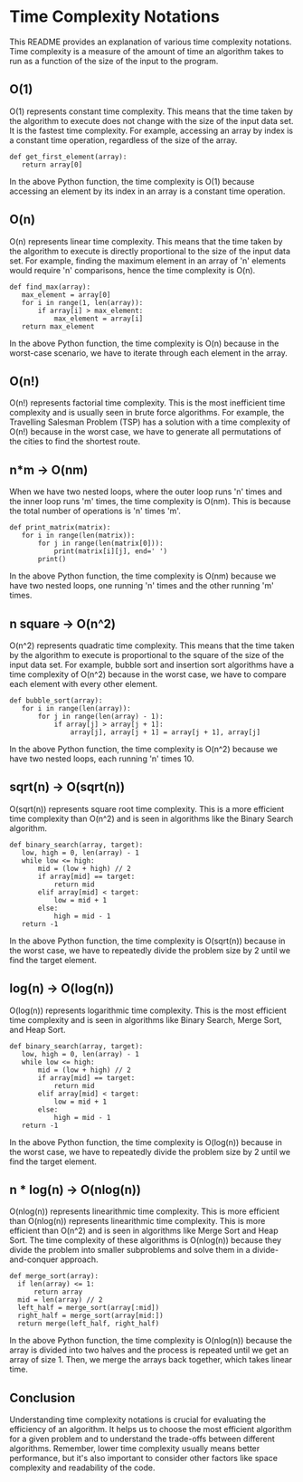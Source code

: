 # Time Complexity Notations

This README provides an explanation of various time complexity notations. Time complexity is a measure of the amount of time an algorithm takes to run as a function of the size of the input to the program.

## O(1)

O(1) represents constant time complexity. This means that the time taken by the algorithm to execute does not change with the size of the input data set. It is the fastest time complexity. For example, accessing an array by index is a constant time operation, regardless of the size of the array.
```
def get_first_element(array):
   return array[0]
```

In the above Python function, the time complexity is O(1) because accessing an element by its index in an array is a constant time operation.

## O(n)

O(n) represents linear time complexity. This means that the time taken by the algorithm to execute is directly proportional to the size of the input data set. For example, finding the maximum element in an array of 'n' elements would require 'n' comparisons, hence the time complexity is O(n).
```
def find_max(array):
   max_element = array[0]
   for i in range(1, len(array)):
       if array[i] > max_element:
           max_element = array[i]
   return max_element
```

In the above Python function, the time complexity is O(n) because in the worst-case scenario, we have to iterate through each element in the array.

## O(n!)

O(n!) represents factorial time complexity. This is the most inefficient time complexity and is usually seen in brute force algorithms. For example, the Travelling Salesman Problem (TSP) has a solution with a time complexity of O(n!) because in the worst case, we have to generate all permutations of the cities to find the shortest route.

## n*m -> O(nm)

When we have two nested loops, where the outer loop runs 'n' times and the inner loop runs 'm' times, the time complexity is O(nm). This is because the total number of operations is 'n' times 'm'.

```
def print_matrix(matrix):
   for i in range(len(matrix)):
       for j in range(len(matrix[0])):
           print(matrix[i][j], end=' ')
       print()
```

In the above Python function, the time complexity is O(nm) because we have two nested loops, one running 'n' times and the other running 'm' times.

## n square -> O(n^2)

O(n^2) represents quadratic time complexity. This means that the time taken by the algorithm to execute is proportional to the square of the size of the input data set. For example, bubble sort and insertion sort algorithms have a time complexity of O(n^2) because in the worst case, we have to compare each element with every other element.
```
def bubble_sort(array):
   for i in range(len(array)):
       for j in range(len(array) - 1):
           if array[j] > array[j + 1]:
               array[j], array[j + 1] = array[j + 1], array[j]
```

In the above Python function, the time complexity is O(n^2) because we have two nested loops, each running 'n' times 10.

## sqrt(n) -> O(sqrt(n))

O(sqrt(n)) represents square root time complexity. This is a more efficient time complexity than O(n^2) and is seen in algorithms like the Binary Search algorithm.
```
def binary_search(array, target):
   low, high = 0, len(array) - 1
   while low <= high:
       mid = (low + high) // 2
       if array[mid] == target:
           return mid
       elif array[mid] < target:
           low = mid + 1
       else:
           high = mid - 1
   return -1
```

In the above Python function, the time complexity is O(sqrt(n)) because in the worst case, we have to repeatedly divide the problem size by 2 until we find the target element.

## log(n) -> O(log(n))

O(log(n)) represents logarithmic time complexity. This is the most efficient time complexity and is seen in algorithms like Binary Search, Merge Sort, and Heap Sort.
```
def binary_search(array, target):
   low, high = 0, len(array) - 1
   while low <= high:
       mid = (low + high) // 2
       if array[mid] == target:
           return mid
       elif array[mid] < target:
           low = mid + 1
       else:
           high = mid - 1
   return -1
```


In the above Python function, the time complexity is O(log(n)) because in the worst case, we have to repeatedly divide the problem size by 2 until we find the target element.

## n * log(n) -> O(nlog(n))

O(nlog(n)) represents linearithmic time complexity. This is more efficient than O(nlog(n)) represents linearithmic time complexity. This is more efficient than O(n^2) and is seen in algorithms like Merge Sort and Heap Sort. The time complexity of these algorithms is O(nlog(n)) because they divide the problem into smaller subproblems and solve them in a divide-and-conquer approach.
```
def merge_sort(array):
  if len(array) <= 1:
      return array
  mid = len(array) // 2
  left_half = merge_sort(array[:mid])
  right_half = merge_sort(array[mid:])
  return merge(left_half, right_half)
```

In the above Python function, the time complexity is O(nlog(n)) because the array is divided into two halves and the process is repeated until we get an array of size 1. Then, we merge the arrays back together, which takes linear time.

## Conclusion

Understanding time complexity notations is crucial for evaluating the efficiency of an algorithm. It helps us to choose the most efficient algorithm for a given problem and to understand the trade-offs between different algorithms. Remember, lower time complexity usually means better performance, but it's also important to consider other factors like space complexity and readability of the code.